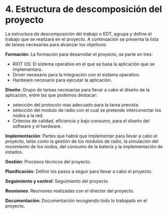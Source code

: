 # 4. Estructura de descomposición del proyecto

La estructura de descomposición del trabajo o EDT, agrupa y define el trabajo que se realizará en el proyecto. A continuación se presenta la lista de tareas necesarias para alcanzar los objetivos:

**Formación**: La formación para desarrollar el proyecto, se parte en tres:
- RIOT OS: El sistema operativo en el que se basa la aplicación que se implementara.
- Driver necesario para la integración con el sistema operativo.
- Hardware necesario para ejecutar la aplicación.

**Diseño**: Grupo de tareas necesarias para llevar a cabo el diseño de la aplicación, entre las que podemos destacar:
- selección del protocolo mas adecuado para la tarea prevista.
- selección del modulo de radio con el cual se pretende interconectar los nodos a la red.
- Criterios de calidad, eficiencia y bajo consumo, para el diseño del software y el hardware.

**Implementación**: Partes que habrá que implementar para llevar a cabo el proyecto, tales como la gestión de los módulos de radio, la simulación del movimiento de los nodos, del consumo de la batería y la implementación de estados.

**Gestión**: Procesos técnicos del proyecto.

**Planificación**: Definir los pasos a seguir para llevar a cabo el proyecto.

**Seguimiento y control**: Seguimiento del proyecto.

**Reuniones**: Reuniones realizadas con el director del proyecto.

**Documentación**: Documentación recogiendo todo lo trabajado en el proyecto. 
